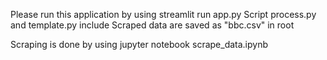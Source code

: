Please run this application by using streamlit run app.py
Script process.py and template.py include 
Scraped data are saved as "bbc.csv" in root

Scraping is done by using jupyter notebook scrape_data.ipynb